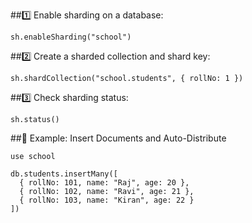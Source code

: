 ##1️⃣ Enable sharding on a database:
```
sh.enableSharding("school")
```
##2️⃣ Create a sharded collection and shard key:
```
sh.shardCollection("school.students", { rollNo: 1 })
```
##3️⃣ Check sharding status:
```
sh.status()
```
##📌 Example: Insert Documents and Auto-Distribute
```
use school

db.students.insertMany([
  { rollNo: 101, name: "Raj", age: 20 },
  { rollNo: 102, name: "Ravi", age: 21 },
  { rollNo: 103, name: "Kiran", age: 22 }
])
```
